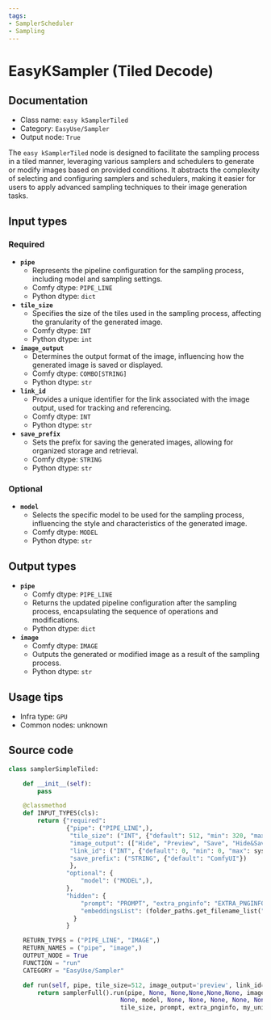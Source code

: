 ```yaml
---
tags:
- SamplerScheduler
- Sampling
---
```


# EasyKSampler (Tiled Decode)
## Documentation
- Class name: `easy kSamplerTiled`
- Category: `EasyUse/Sampler`
- Output node: `True`

The `easy kSamplerTiled` node is designed to facilitate the sampling process in a tiled manner, leveraging various samplers and schedulers to generate or modify images based on provided conditions. It abstracts the complexity of selecting and configuring samplers and schedulers, making it easier for users to apply advanced sampling techniques to their image generation tasks.
## Input types
### Required
- **`pipe`**
    - Represents the pipeline configuration for the sampling process, including model and sampling settings.
    - Comfy dtype: `PIPE_LINE`
    - Python dtype: `dict`
- **`tile_size`**
    - Specifies the size of the tiles used in the sampling process, affecting the granularity of the generated image.
    - Comfy dtype: `INT`
    - Python dtype: `int`
- **`image_output`**
    - Determines the output format of the image, influencing how the generated image is saved or displayed.
    - Comfy dtype: `COMBO[STRING]`
    - Python dtype: `str`
- **`link_id`**
    - Provides a unique identifier for the link associated with the image output, used for tracking and referencing.
    - Comfy dtype: `INT`
    - Python dtype: `str`
- **`save_prefix`**
    - Sets the prefix for saving the generated images, allowing for organized storage and retrieval.
    - Comfy dtype: `STRING`
    - Python dtype: `str`
### Optional
- **`model`**
    - Selects the specific model to be used for the sampling process, influencing the style and characteristics of the generated image.
    - Comfy dtype: `MODEL`
    - Python dtype: `str`
## Output types
- **`pipe`**
    - Comfy dtype: `PIPE_LINE`
    - Returns the updated pipeline configuration after the sampling process, encapsulating the sequence of operations and modifications.
    - Python dtype: `dict`
- **`image`**
    - Comfy dtype: `IMAGE`
    - Outputs the generated or modified image as a result of the sampling process.
    - Python dtype: `str`
## Usage tips
- Infra type: `GPU`
- Common nodes: unknown


## Source code
```python
class samplerSimpleTiled:

    def __init__(self):
        pass

    @classmethod
    def INPUT_TYPES(cls):
        return {"required":
                {"pipe": ("PIPE_LINE",),
                 "tile_size": ("INT", {"default": 512, "min": 320, "max": 4096, "step": 64}),
                 "image_output": (["Hide", "Preview", "Save", "Hide&Save", "Sender", "Sender&Save"],{"default": "Preview"}),
                 "link_id": ("INT", {"default": 0, "min": 0, "max": sys.maxsize, "step": 1}),
                 "save_prefix": ("STRING", {"default": "ComfyUI"})
                 },
                "optional": {
                    "model": ("MODEL",),
                },
                "hidden": {
                    "prompt": "PROMPT", "extra_pnginfo": "EXTRA_PNGINFO", "my_unique_id": "UNIQUE_ID",
                    "embeddingsList": (folder_paths.get_filename_list("embeddings"),)
                  }
                }

    RETURN_TYPES = ("PIPE_LINE", "IMAGE",)
    RETURN_NAMES = ("pipe", "image",)
    OUTPUT_NODE = True
    FUNCTION = "run"
    CATEGORY = "EasyUse/Sampler"

    def run(self, pipe, tile_size=512, image_output='preview', link_id=0, save_prefix='ComfyUI', model=None, prompt=None, extra_pnginfo=None, my_unique_id=None, force_full_denoise=False, disable_noise=False):
        return samplerFull().run(pipe, None, None,None,None,None, image_output, link_id, save_prefix,
                               None, model, None, None, None, None, None, None,
                               tile_size, prompt, extra_pnginfo, my_unique_id, force_full_denoise, disable_noise)

```
